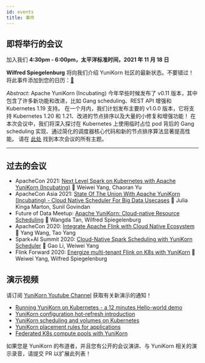 ```yaml
---
id: events
title: 事件
---
```


<!--
Licensed to the Apache Software Foundation (ASF) under one
or more contributor license agreements.  See the NOTICE file
distributed with this work for additional information
regarding copyright ownership.  The ASF licenses this file
to you under the Apache License, Version 2.0 (the
"License"); you may not use this file except in compliance
with the License.  You may obtain a copy of the License at

  http://www.apache.org/licenses/LICENSE-2.0

Unless required by applicable law or agreed to in writing,
software distributed under the License is distributed on an
"AS IS" BASIS, WITHOUT WARRANTIES OR CONDITIONS OF ANY
KIND, either express or implied.  See the License for the
specific language governing permissions and limitations
under the License.
-->

即将举行的会议
---

加入我们 **4:30pm - 6:00pm，太平洋标准时间，2021 年 11 月 18 日**

**Wilfred Spiegelenburg** 将向我们介绍 YuniKorn 社区的最新状态。不要错过！将此事件添加到您的日历：[:calendar:](https://calendar.google.com/event?action=TEMPLATE&tmeid=NHE2a2Vvc3FucDRhbDhmamowNGllcmRka24gYXBhY2hlLnl1bmlrb3JuQG0&tmsrc=apache.yunikorn%40gmail.com)

_Abstract_: Apache YuniKorn (Incubating) 今年早些时候发布了 v0.11 版本，其中包含了许多新功能和改进，比如 Gang scheduling、REST API 增强和 Kubernetes 1.19 支持。
在一个月内，我们计划发布主要的 v1.0.0 版本，它将支持 Kubernetes 1.20 和 1.21、改进的节点排序以及大量的小修复和增强功能！
在本次会议中，我们将深入探讨在 Kubernetes 上使用临时占位 pod 背后的 Gang scheduling 实现、通过简化的调度器核心代码和新的节点排序算法显著提高性能。
请在 [此处](https://docs.google.com/document/d/1-NP0J22-Gp3cZ_hfKyA9htXJw7tlk-BmljF-7CBJg44) 找到本次会议的所有主题。

----

过去的会议
---

- ApacheCon 2021: [Next Level Spark on Kubernetes with Apache YuniKorn (Incubating)](https://youtu.be/gOST-iT-hj8) :busts_in_silhouette: Weiwei Yang, Chaoran Yu
- ApacheCon Asia 2021: [State Of The Union With Apache YuniKorn (Incubating) - Cloud Native Scheduler For Big Data Usecases](https://www.youtube.com/watch?v=c9UYxzqVMeg)  :busts_in_silhouette: Julia Kinga Marton, Sunil Govindan
- Future of Data Meetup: [Apache YuniKorn: Cloud-native Resource Scheduling](https://www.youtube.com/watch?v=j-6ehu6GrwE) :busts_in_silhouette: Wangda Tan, Wilfred Spiegelenburg
- ApacheCon 2020: [Integrate Apache Flink with Cloud Native Ecosystem](https://youtu.be/4hghJCuZk5M) :busts_in_silhouette: Yang Wang, Tao Yang
- Spark+AI Summit 2020: [Cloud-Native Spark Scheduling with YuniKorn Scheduler](https://www.youtube.com/embed/ZA6aPZ9r9wA) :busts_in_silhouette: Gao Li, Weiwei Yang
- Flink Forward 2020: [Energize multi-tenant Flink on K8s with YuniKorn](https://www.youtube.com/embed/NemFKL0kK9U) :busts_in_silhouette: Weiwei Yang, Wilfred Spiegelenburg


演示视频
---

请订阅 [YuniKorn Youtube Channel](https://www.youtube.com/channel/UCDSJ2z-lEZcjdK27tTj_hGw) 获取有关新演示的通知！
- [Running YuniKorn on Kubernetes - a 12 minutes Hello-world demo](https://www.youtube.com/watch?v=cCHVFkbHIzo)
- [YuniKorn configuration hot-refresh introduction](https://www.youtube.com/watch?v=3WOaxoPogDY)
- [YuniKorn scheduling and volumes on Kubernetes](https://www.youtube.com/watch?v=XDrjOkMp3k4)
- [YuniKorn placement rules for applications](https://www.youtube.com/watch?v=DfhJLMjaFH0)
- [Federated K8s compute pools with YuniKorn](https://www.youtube.com/watch?v=l7Ydg_ZGZw0&t)

如果您是 YuniKorn 的布道者，并且您有公开的会议演讲、与 YuniKorn 相关的演示录音，请提交 PR 以扩展此列表！
